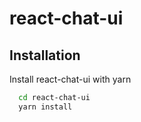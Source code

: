 # react-chat-ui

## Installation

Install react-chat-ui with yarn

```bash
  cd react-chat-ui
  yarn install
```
    